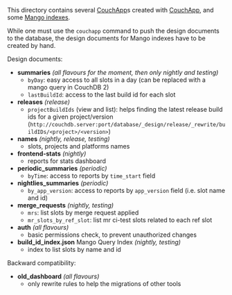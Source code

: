 This directory contains several [CouchApp](http://docs.couchdb.org/en/2.0.0/couchapp/)s
created with [CouchApp](https://pypi.python.org/pypi/Couchapp), and some
[Mango indexes](https://docs.couchdb.org/en/latest/api/database/find.html).

While one must use the `couchapp` command to push the design documents to the database,
the design documents for Mango indexes have to be created by hand.

Design documents:
* **summaries** _(all flavours for the moment, then only nightly and testing)_
  * `byDay`: easy access to all slots in a day (can be replaced with a mango
    query in CouchDB 2)
  * `lastBuildId`: access to the last build id for each slot
* **releases** _(release)_
  * `projectBuildIds` (view and list): helps finding the latest release
    build ids for a given project/version
    (`http://couchdb.server:port/database/_design/release/_rewrite/buildIDs/<project>/<version>`)
* **names** _(nightly, release, testing)_
  * slots, projects and platforms names
* **frontend-stats** _(nightly)_
  * reports for stats dashboard
* **periodic_summaries** _(periodic)_
  * `byTime`: access to reports by `time_start` field
* **nightlies_summaries** _(periodic)_
  * `by_app_version`: access to reports by `app_version` field (i.e. slot name
    and id)
* **merge_requests** _(nightly, testing)_
  * `mrs`: list slots by merge request applied
  * `mr_slots_by_ref_slot`: list mr ci-test slots related to each ref slot
* **auth** _(all flavours)_
  * basic permissions check, to prevent unauthorized changes
* **build_id_index.json** Mango Query Index _(nightly, testing)_
  * index to list slots by name and id
  

Backward compatibility:
* **old_dashboard** _(all flavours)_
  * only rewrite rules to help the migrations of other tools
